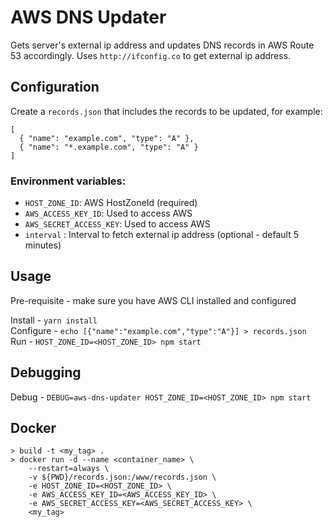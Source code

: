 # AWS DNS Updater

Gets server's external ip address and updates DNS records in AWS Route 53 accordingly. Uses `http://ifconfig.co` to get external ip address.


## Configuration

Create a `records.json` that includes the records to be updated, for example:

```
[
  { "name": "example.com", "type": "A" },
  { "name": "*.example.com", "type": "A" }
]
```

### Environment variables:

- `HOST_ZONE_ID`: AWS HostZoneId (required)
- `AWS_ACCESS_KEY_ID`: Used to access AWS
- `AWS_SECRET_ACCESS_KEY`: Used to access AWS
- `interval` : Interval to fetch external ip address (optional - default 5 minutes)

## Usage

Pre-requisite - make sure you have AWS CLI installed and configured

Install - `yarn install`  
Configure - `echo [{"name":"example.com","type":"A"}] > records.json`  
Run - `HOST_ZONE_ID=<HOST_ZONE_ID> npm start`  

## Debugging

Debug - `DEBUG=aws-dns-updater HOST_ZONE_ID=<HOST_ZONE_ID> npm start`

## Docker

```
> build -t <my_tag> .
> docker run -d --name <container_name> \  
    --restart=always \
    -v ${PWD}/records.json:/www/records.json \
    -e HOST_ZONE_ID=<HOST_ZONE_ID> \   
    -e AWS_ACCESS_KEY_ID=<AWS_ACCESS_KEY_ID> \  
    -e AWS_SECRET_ACCESS_KEY=<AWS_SECRET_ACCESS_KEY> \
    <my_tag>
```
